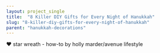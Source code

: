 ```yaml
---
layout: project_single
title:  "8 Killer DIY Gifts for Every Night of Hanukkah"
slug: "8-killer-diy-gifts-for-every-night-of-hanukkah"
parent: "hanukkah-decorations"
---
```

❤︎   star wreath   -  how-to by holly marder/avenue lifestyle
